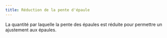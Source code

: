 ```yaml
---
title: Réduction de la pente d'épaule
---
```


La quantité par laquelle la pente des épaules est réduite pour permettre un ajustement aux épaules.





